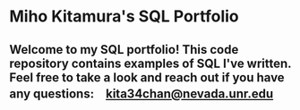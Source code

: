# Miho Kitamura's SQL Portfolio

## Welcome to my SQL portfolio! This code repository contains examples of SQL I've written. Feel free to take a look and reach out if you have any questions:　kita34chan@nevada.unr.edu
